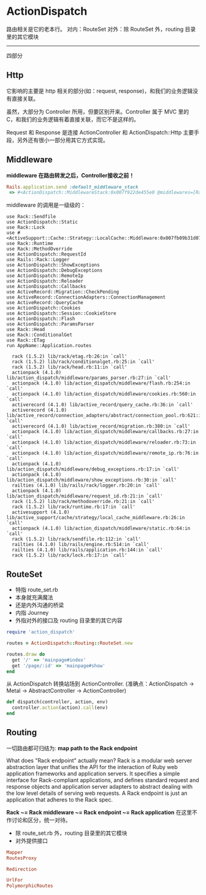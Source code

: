 # ActionDispatch

路由相关是它的老本行。
对内：RouteSet
对外：除 RouteSet 外，routing 目录里的其它模块

---

四部分

## Http

它影响的主要是 http 相关的部分(如：request, response)，和我们的业务逻辑没有直接关联。

虽然，大部分为 Controller 所用，但要区别开来。Controller 属于 MVC 里的 C，和我们的业务逻辑有着直接关联，而它不是这样的。

Request 和 Response 是连接 ActionController 和 ActionDispatch::Http 主要手段，另外还有很小一部分用其它方式实现。

## Middleware

**middleware 在路由转发之后，Controller接收之前！**


```ruby
Rails.application.send :default_middleware_stack
 => #<ActionDispatch::MiddlewareStack:0x007f922de455e0 @middlewares=[Rack::Sendfile, ActionDispatch::Static, Rack::Lock, Rack::Runtime, Rack::MethodOverride, ActionDispatch::RequestId, Rails::Rack::Logger, ActionDispatch::ShowExceptions, ActionDispatch::DebugExceptions, ActionDispatch::RemoteIp, ActionDispatch::Reloader, ActionDispatch::Callbacks, ActionDispatch::Cookies, ActionDispatch::Session::CookieStore, ActionDispatch::Flash, ActionDispatch::ParamsParser, Rack::Head, Rack::ConditionalGet, Rack::ETag]>
```

middleware 的调用是一级级的：

```
use Rack::Sendfile
use ActionDispatch::Static
use Rack::Lock
use #<ActiveSupport::Cache::Strategy::LocalCache::Middleware:0x007fb09b31d078>
use Rack::Runtime
use Rack::MethodOverride
use ActionDispatch::RequestId
use Rails::Rack::Logger
use ActionDispatch::ShowExceptions
use ActionDispatch::DebugExceptions
use ActionDispatch::RemoteIp
use ActionDispatch::Reloader
use ActionDispatch::Callbacks
use ActiveRecord::Migration::CheckPending
use ActiveRecord::ConnectionAdapters::ConnectionManagement
use ActiveRecord::QueryCache
use ActionDispatch::Cookies
use ActionDispatch::Session::CookieStore
use ActionDispatch::Flash
use ActionDispatch::ParamsParser
use Rack::Head
use Rack::ConditionalGet
use Rack::ETag
run AppName::Application.routes
```

```
  rack (1.5.2) lib/rack/etag.rb:26:in `call'
  rack (1.5.2) lib/rack/conditionalget.rb:25:in `call'
  rack (1.5.2) lib/rack/head.rb:11:in `call'
  actionpack (4.1.0) lib/action_dispatch/middleware/params_parser.rb:27:in `call'
  actionpack (4.1.0) lib/action_dispatch/middleware/flash.rb:254:in `call'
  actionpack (4.1.0) lib/action_dispatch/middleware/cookies.rb:560:in `call'
  activerecord (4.1.0) lib/active_record/query_cache.rb:36:in `call'
  activerecord (4.1.0) lib/active_record/connection_adapters/abstract/connection_pool.rb:621:in `call'
  activerecord (4.1.0) lib/active_record/migration.rb:380:in `call'
  actionpack (4.1.0) lib/action_dispatch/middleware/callbacks.rb:27:in `call'
  actionpack (4.1.0) lib/action_dispatch/middleware/reloader.rb:73:in `call'
  actionpack (4.1.0) lib/action_dispatch/middleware/remote_ip.rb:76:in `call'
  actionpack (4.1.0) lib/action_dispatch/middleware/debug_exceptions.rb:17:in `call'
  actionpack (4.1.0) lib/action_dispatch/middleware/show_exceptions.rb:30:in `call'
  railties (4.1.0) lib/rails/rack/logger.rb:20:in `call'
  actionpack (4.1.0) lib/action_dispatch/middleware/request_id.rb:21:in `call'
  rack (1.5.2) lib/rack/methodoverride.rb:21:in `call'
  rack (1.5.2) lib/rack/runtime.rb:17:in `call'
  activesupport (4.1.0) lib/active_support/cache/strategy/local_cache_middleware.rb:26:in `call'
  actionpack (4.1.0) lib/action_dispatch/middleware/static.rb:64:in `call'
  rack (1.5.2) lib/rack/sendfile.rb:112:in `call'
  railties (4.1.0) lib/rails/engine.rb:514:in `call'
  railties (4.1.0) lib/rails/application.rb:144:in `call'
  rack (1.5.2) lib/rack/lock.rb:17:in `call'
```

## RouteSet

- 特指 route_set.rb
- 本身就充满魔法
- 还是内外沟通的桥梁
- 内指 Journey
- 外指对外的接口及 routing 目录里的其它内容

```ruby
require 'action_dispatch'

routes = ActionDispatch::Routing::RouteSet.new

routes.draw do
  get '/' => 'mainpage#index'
  get '/page/:id' => 'mainpage#show'
end
```

从 ActionDispatch 转换站场到 ActionController.
(准确点：ActionDispatch -> Metal -> AbstractController -> ActionController)

```ruby
def dispatch(controller, action, env)
  controller.action(action).call(env)
end
```



## Routing

一切路由都可归结为: **map path to the Rack endpoint**

What does "Rack endpoint" actually mean?
Rack is a modular web server abstraction layer that unifies the API for the interaction of Ruby web application frameworks and application servers.
It specifies a simple interface for Rack-compliant applications, and defines standard request and response objects and application server adapters to abstract dealing with the low level details of serving web requests.
A Rack endpoint is just an application that adheres to the Rack spec.

**Rack ~= Rack middleware ~= Rack endpoint ~= Rack application** 在这里不作讨论和区分，统一对待。

- 除 route_set.rb 外，routing 目录里的其它模块
- 对外提供接口

```ruby
Mapper
RoutesProxy

Redirection

UrlFor
PolymorphicRoutes
```
